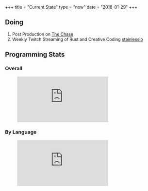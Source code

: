 +++
title = "Current State"
type = "now"
date = "2018-01-29"
+++

## Doing

1. Post Production on [The Chase](http://thechaseshort.com)
2. Weekly Twitch Streaming of Rust and Creative Coding [stainlessio](http://twitch.tv/stainlessio)

## Programming Stats

### Overall

<figure><embed src="https://wakatime.com/share/@bcb968a3-8411-4c5f-b500-f525a15dd8e4/71813d12-53f5-42f6-bdac-3cd17afd1116.svg"></embed></figure>

### By Language

<figure><embed src="https://wakatime.com/share/@bcb968a3-8411-4c5f-b500-f525a15dd8e4/71813d12-53f5-42f6-bdac-3cd17afd1116.svg"></embed></figure>
